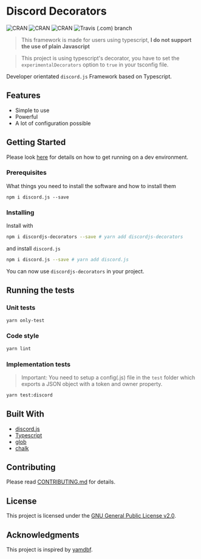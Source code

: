# Discord Decorators


![CRAN](https://img.shields.io/cran/l/devtools.svg?style=for-the-badge) ![CRAN](https://img.shields.io/badge/Built%20With-Typescript-yellow.svg?style=for-the-badge) ![CRAN](https://img.shields.io/badge/Linted%20By-tslint-purple.svg?style=for-the-badge) 
![Travis (.com) branch](https://img.shields.io/travis/com/tiehm/discord-decorators/master.svg?style=for-the-badge)


> This framework is made for users using typescript, **I do not support the use of plain Javascript**

> This project is using typescript's decorator, you have to set the ``experimentalDecorators`` option to ``true`` in your tsconfig file.

Developer orientated ``discord.js`` Framework based on Typescript.

## Features

- Simple to use
- Powerful
- A lot of configuration possible

## Getting Started

Please look [here](.github/CONTRIBUTING.md) for details on how to get running on a dev environment.

### Prerequisites

What things you need to install the software and how to install them

```
npm i discord.js --save
```

### Installing
Install with

```bash
npm i discordjs-decorators --save # yarn add discordjs-decorators
```

and install ``discord.js``

```bash
npm i discord.js --save # yarn add discord.js
```

You can now use ``discordjs-decorators`` in your project.

## Running the tests

### Unit tests
````bash
yarn only-test
````

### Code style

```bash
yarn lint 
```

### Implementation tests

> Important: You need to setup a config(.js) file in the ``test`` folder which exports a JSON object with a token and owner property.

````bash
yarn test:discord
````

## Built With

* [discord.js](https://www.npmjs.com/package/discord.js)
* [Typescript](https://www.typescriptlang.org/)
* [glob](https://www.npmjs.com/package/glob)
* [chalk](https://www.npmjs.com/package/chalk)

## Contributing

Please read [CONTRIBUTING.md](.github/CONTRIBUTING.md) for details.

## License

This project is licensed under the [GNU General Public License v2.0](LICENSE).

## Acknowledgments

This project is inspired by [yamdbf](https://github.com/yamdbf/core).

